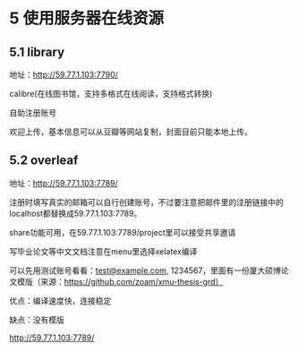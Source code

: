 # 5 使用服务器在线资源

## 5.1 library
地址：http://59.77.1.103:7790/

calibre(在线图书馆，支持多格式在线阅读，支持格式转换)

自助注册账号

欢迎上传，基本信息可以从豆瓣等网站复制，封面目前只能本地上传。

## 5.2 overleaf

地址：http://59.77.1.103:7789/

注册时填写真实的邮箱可以自行创建账号，不过要注意把邮件里的注册链接中的localhost都替换成59.77.1.103:7789。

share功能可用，在59.77.1.103:7789/project里可以接受共享邀请

写毕业论文等中文文档注意在menu里选择xelatex编译

可以先用测试账号看看：test@example.com, 1234567，里面有一份厦大硕博论文模版（来源：https://github.com/zoam/xmu-thesis-grd）

优点：编译速度快，连接稳定

缺点：没有模版

http://59.77.1.103:7789/



